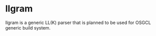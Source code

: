 
# llgram

llgram is a generic LL(K) parser that is planned to be used for OSGCL generic build system.
